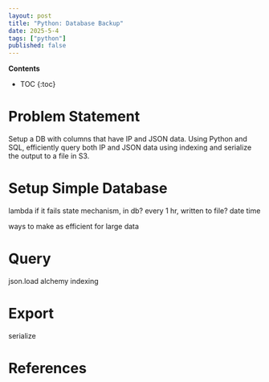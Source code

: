 ```yaml
---
layout: post
title: "Python: Database Backup"
date: 2025-5-4
tags: ["python"]
published: false
---
```


**Contents**
* TOC
{:toc}

# Problem Statement
Setup a DB with columns that have IP and JSON data. Using Python and SQL, efficiently query both IP and JSON data using indexing and serialize the output to a file in S3.

# Setup Simple Database



lambda 
if it fails
state mechanism, in db?
every 1 hr, written to file?
date time

ways to make as efficient for large data

# Query

json.load
alchemy
indexing

# Export

serialize

# References
[^1]: []()

